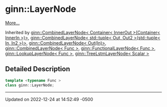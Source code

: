 # ginn::LayerNode


 [More...](#detailed-description)

Inherited by [ginn::CombinedLayerNode< Container< InnerOut >(Container< InnerIn >)>](api/Classes/classginn_1_1_combined_layer_node.md), [ginn::CombinedLayerNode< std::tuple< Out, Out2 >(std::tuple< In, In2 >)>](api/Classes/classginn_1_1_combined_layer_node.md), [ginn::CombinedLayerNode< Out(In)>](api/Classes/classginn_1_1_combined_layer_node.md), [ginn::CombinedLayerNode< Func >](api/Classes/classginn_1_1_combined_layer_node.md), [ginn::FunctionalLayerNode< Func >](api/Classes/classginn_1_1_functional_layer_node.md), [ginn::LookupLayerNode< Func >](api/Classes/classginn_1_1_lookup_layer_node.md), [ginn::TreeLstmLayerNode< Scalar >](api/Classes/classginn_1_1_tree_lstm_layer_node.md)

## Detailed Description

```cpp
template <typename Func >
class ginn::LayerNode;
```

-------------------------------

Updated on 2022-12-24 at 14:52:49 -0500